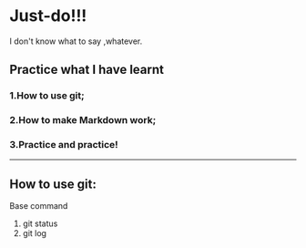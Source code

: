 # Just-do!!!
I don't know what to say ,whatever.
## Practice what I have learnt
### 1.How to use git;
### 2.How to make Markdown work;
### 3.Practice and practice!
---
## How to use git:
Base command
1. git status
1. git log
